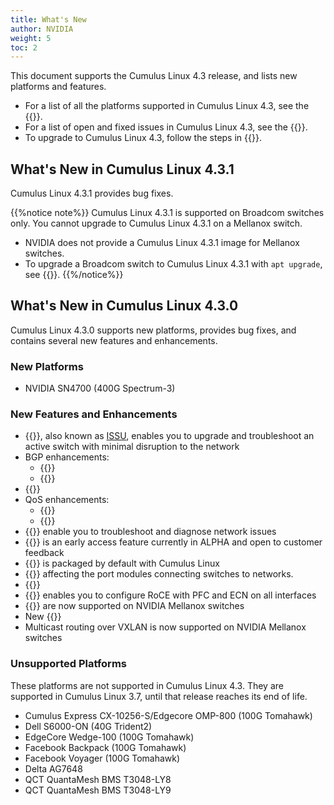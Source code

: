 ```yaml
---
title: What's New
author: NVIDIA
weight: 5
toc: 2
---
```

This document supports the Cumulus Linux 4.3 release, and lists new platforms and features.

- For a list of all the platforms supported in Cumulus Linux 4.3, see the {{<exlink url="www.nvidia.com/en-us/networking/ethernet-switching/hardware-compatibility-list/" text="Hardware Compatibility List (HCL)">}}.
- For a list of open and fixed issues in Cumulus Linux 4.3, see the {{<link title="Cumulus Linux 4.3 Release Notes" text="Cumulus Linux 4.3 Release Notes">}}.
- To upgrade to Cumulus Linux 4.3, follow the steps in {{<link url="Upgrading-Cumulus-Linux">}}.
<!-- vale off -->
## What's New in Cumulus Linux 4.3.1

Cumulus Linux 4.3.1 provides bug fixes.

{{%notice note%}}
Cumulus Linux 4.3.1 is supported on Broadcom switches only. You cannot upgrade to Cumulus Linux 4.3.1 on a Mellanox switch.
- NVIDIA does not provide a Cumulus Linux 4.3.1 image for Mellanox switches.
- To upgrade a Broadcom switch to Cumulus Linux 4.3.1 with `apt upgrade`, see {{<link url="Upgrading-Cumulus-Linux/#upgrade-to-cumulus-linux-4.3.1" text=" Upgrade to Cumulus Linux 4.3.1">}}.
{{%/notice%}}

## What's New in Cumulus Linux 4.3.0

Cumulus Linux 4.3.0 supports new platforms, provides bug fixes, and contains several new features and enhancements.
<!-- vale on -->
### New Platforms

- NVIDIA SN4700 (400G Spectrum-3)

### New Features and Enhancements

- {{<link url="Smart-System-Manager" text="Smart System Manager">}}, also known as [ISSU](## "In Service System Upgrade"), enables you to upgrade and troubleshoot an active switch with minimal disruption to the network
- BGP enhancements:
  - {{<link url="Optional-BGP-Configuration/#graceful-bgp-restart" text="BGP graceful restart">}}
  - {{<link url="Optional-BGP-Configuration/#multiple-bgp-asns" text="Multiple ASNs for different VRF instances">}}
- {{<link url="DHCP-Snooping" text="DHCP snooping">}}
- QoS enhancements:
  - {{<link url="Buffer-and-Queue-Management#traffic-shaping" text="Traffic shaping">}}
  - {{<link url="Buffer-and-Queue-Management#scheduling-weights-per-egress-queue" text="Scheduling weights per egress queue">}}
- {{<link title="Mellanox What Just Happened (WJH)" text="Mellanox WJH commands">}} enable you to troubleshoot and diagnose network issues
- {{<link url="Cumulus-User-Experience-CUE" text="Cumulus User Experience (CUE)">}} is an early access feature currently in ALPHA and open to customer feedback
- {{<link url="Docker-on-Cumulus-Linux" text="Docker runtime ">}} is packaged by default with Cumulus Linux
- {{<link url="Troubleshoot-Layer-1" text="Troubleshooting guide for layer 1 issues">}} affecting the port modules connecting switches to networks.
- {{<link url="SPAN-and-ERSPAN" text="NCLU commands for SPAN and ERSPAN">}}
- {{<link url="RDMA-over-Converged-Ethernet-RoCE" text="DoRoCE command">}} enables you to configure RoCE with PFC and ECN on all interfaces
- {{<link url="Netfilter-ACLs/#nonatomic-update-mode-and-atomic-update-mode" text="Incremental nonatomic updates">}} are now supported on NVIDIA Mellanox switches
- New {{<link url="Supported-MIBs" text="SNMP MIB for BGP unnumbered peers">}}
- Multicast routing over VXLAN is now supported on NVIDIA Mellanox switches

### Unsupported Platforms

These platforms are not supported in Cumulus Linux 4.3. They are supported in Cumulus Linux 3.7, until that release reaches its end of life.

- Cumulus Express CX-10256-S/Edgecore OMP-800 (100G Tomahawk)
- Dell S6000-ON (40G Trident2)
- EdgeCore Wedge-100 (100G Tomahawk)
- Facebook Backpack (100G Tomahawk)
- Facebook Voyager (100G Tomahawk)
- Delta AG7648
- QCT QuantaMesh BMS T3048-LY8
- QCT QuantaMesh BMS T3048-LY9
